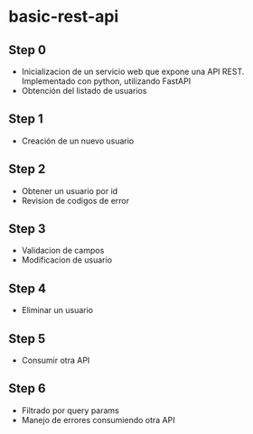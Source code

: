 # basic-rest-api

## Step 0

- Inicializacion de un servicio web que expone una API REST. Implementado con python, utilizando FastAPI
- Obtención del listado de usuarios

## Step 1

- Creación de un nuevo usuario

## Step 2

- Obtener un usuario por id
- Revision de codigos de error

## Step 3

- Validacion de campos
- Modificacion de usuario

## Step 4

- Eliminar un usuario

## Step 5

- Consumir otra API

## Step 6

- Filtrado por query params
- Manejo de errores consumiendo otra API